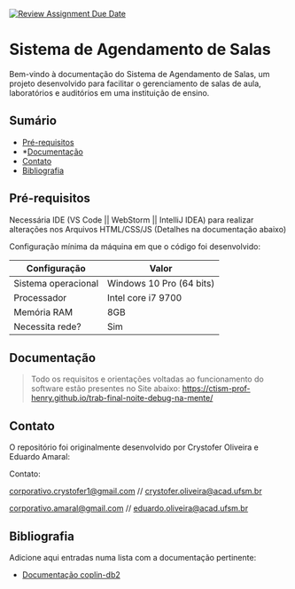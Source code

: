 [![Review Assignment Due Date](https://classroom.github.com/assets/deadline-readme-button-22041afd0340ce965d47ae6ef1cefeee28c7c493a6346c4f15d667ab976d596c.svg)](https://classroom.github.com/a/BJmkW5Ih)
# Sistema de Agendamento de Salas

 Bem-vindo à documentação do Sistema de Agendamento de Salas, um projeto desenvolvido para facilitar o gerenciamento de salas de aula, laboratórios e auditórios em uma instituição de ensino.

## Sumário

* [Pré-requisitos](#pré-requisitos)
* *[Documentação](#Documentação)
* [Contato](#contato)
* [Bibliografia](#bibliografia)

## Pré-requisitos

Necessária IDE (VS Code || WebStorm || IntelliJ IDEA) para realizar alterações nos Arquivos HTML/CSS/JS (Detalhes na documentação abaixo)

Configuração mínima da máquina em que o código foi desenvolvido:

| Configuração        | Valor                    |
|---------------------|--------------------------|
| Sistema operacional | Windows 10 Pro (64 bits) |
| Processador         | Intel core i7 9700       |
| Memória RAM         | 8GB                      |
| Necessita rede?     | Sim                      |


## Documentação 

> Todo os requisitos e orientações voltadas ao funcionamento do software estão presentes no Site abaixo:
https://ctism-prof-henry.github.io/trab-final-noite-debug-na-mente/

## Contato

O repositório foi originalmente desenvolvido por Crystofer Oliveira e Eduardo Amaral: 

Contato: 

[corporativo.crystofer1@gmail.com]() // [crystofer.oliveira@acad.ufsm.br]()

[corporativo.amaral@gmail.com]() // [eduardo.oliveira@acad.ufsm.br]()

## Bibliografia

Adicione aqui entradas numa lista com a documentação pertinente:

* [Documentação coplin-db2](https://pypi.org/project/coplin-db2/)
